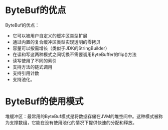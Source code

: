 # ByteBuf的优点
ByteBuf的优点：
- 它可以被用户自定义的缓冲区类型扩展
- 通过内置的复合缓冲区类型实现透明的零拷贝
- 容量可以按需增长（类似于JDK的StringBuilder）
- 在读和写这两种模式之间切换不需要调用ByteBuffer的flip()方法
- 读写使用了不同的索引
- 支持方法的链式调用
- 支持引用计数
- 支持池化。

# ByteBuf的使用模式
堆缓冲区：最常用的ByteBuf模式是将数据存储在JVM的堆空间中。这种模式被称为支撑数组，它能在没有使用池化的情况下提供快速的分配和释放。

